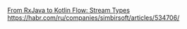[From RxJava to Kotlin Flow: Stream Types](https://proandroiddev.com/from-rxjava-to-kotlin-flow-stream-types-7916be6cabc2)
https://habr.com/ru/companies/simbirsoft/articles/534706/

